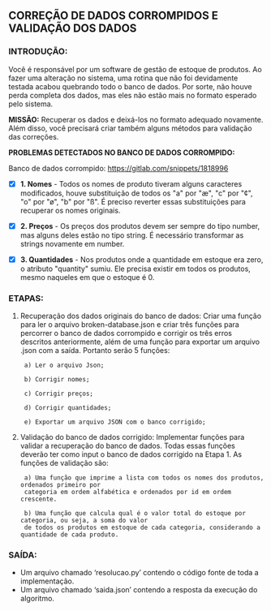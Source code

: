 ## CORREÇÃO DE DADOS CORROMPIDOS E VALIDAÇÃO DOS DADOS

### INTRODUÇÃO:
Você é responsável por um software de gestão de estoque de produtos. Ao fazer uma alteração no sistema, uma rotina que não foi devidamente testada acabou quebrando todo o banco de dados. Por sorte, não houve perda completa dos dados, mas eles não estão mais no formato esperado pelo sistema. 

**MISSÃO:** Recuperar os dados e deixá-los no formato adequado novamente. Além disso, você precisará criar também alguns métodos para validação das correções.

**PROBLEMAS DETECTADOS NO BANCO DE DADOS CORROMPIDO:**

Banco de dados corrompido: https://gitlab.com/snippets/1818996

- [X] **1. Nomes** - Todos os nomes de produto tiveram alguns caracteres modificados, houve substituição de todos os "a" por "æ", "c" por "¢", "o" por "ø", "b" por "ß". É preciso reverter essas substituições para recuperar os nomes originais.

- [X] **2. Preços** - Os preços dos produtos devem ser sempre do tipo number, mas alguns deles estão no tipo string. É necessário transformar as strings novamente em number.

- [X] **3. Quantidades** - Nos produtos onde a quantidade em estoque era zero, o atributo "quantity" sumiu. Ele precisa existir em todos os produtos, mesmo naqueles em que o estoque é 0.

### ETAPAS: 

1. Recuperação dos dados originais do banco de dados:
Criar uma função para ler o arquivo broken-database.json e criar três funções para percorrer o banco de dados corrompido e corrigir os três erros descritos anteriormente, além de uma função para exportar um arquivo .json com a saída.
Portanto serão 5 funções:

        a) Ler o arquivo Json;

        b) Corrigir nomes;

        c) Corrigir preços;

        d) Corrigir quantidades;

        e) Exportar um arquivo JSON com o banco corrigido;
    
2. Validação do banco de dados corrigido:
Implementar funções para validar a recuperação do banco de dados. Todas essas funções deverão ter como input o banco de dados corrigido na Etapa 1. As funções de validação são:

        a) Uma função que imprime a lista com todos os nomes dos produtos, ordenados primeiro por 
        categoria em ordem alfabética e ordenados por id em ordem crescente. 
       
        b) Uma função que calcula qual é o valor total do estoque por categoria, ou seja, a soma do valor 
        de todos os produtos em estoque de cada categoria, considerando a quantidade de cada produto.

### SAÍDA:
- Um arquivo chamado ‘resolucao.py’ contendo o código fonte de toda a implementação. 
- Um arquivo chamado ‘saida.json’ contendo a resposta da execução do algoritmo.
